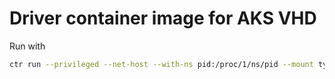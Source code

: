 # Driver container image for AKS VHD

Run with 

```bash
ctr run --privileged --net-host --with-ns pid:/proc/1/ns/pid --mount type=bind,src=/opt/gpu,dst=/mnt/gpu,options=rbind --mount type=bind,src=/opt/actions,dst=/mnt/actions,options=rbind -t docker.io/alexeldeib/aks-gpu:latest /entrypoint.sh install.sh
```